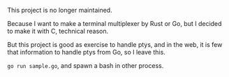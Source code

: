 This project is no longer maintained.

Because I want to make a terminal multiplexer by Rust or Go,
but I decided to make it with C, technical reason.

But this project is good as exercise to handle ptys,
and in the web, it is few that information to handle ptys from Go,
so I leave this.

`go run sample.go`, and spawn a bash in other process.

